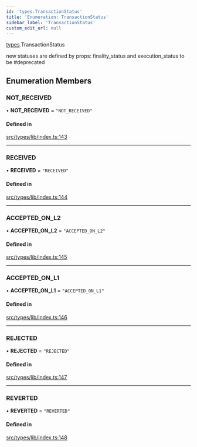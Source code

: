 ```yaml
---
id: 'types.TransactionStatus'
title: 'Enumeration: TransactionStatus'
sidebar_label: 'TransactionStatus'
custom_edit_url: null
---
```


[types](../namespaces/types.md).TransactionStatus

new statuses are defined by props: finality_status and execution_status
to be #deprecated

## Enumeration Members

### NOT_RECEIVED

• **NOT_RECEIVED** = `"NOT_RECEIVED"`

#### Defined in

[src/types/lib/index.ts:143](https://github.com/starknet-io/starknet.js/blob/v5.29.0/src/types/lib/index.ts#L143)

---

### RECEIVED

• **RECEIVED** = `"RECEIVED"`

#### Defined in

[src/types/lib/index.ts:144](https://github.com/starknet-io/starknet.js/blob/v5.29.0/src/types/lib/index.ts#L144)

---

### ACCEPTED_ON_L2

• **ACCEPTED_ON_L2** = `"ACCEPTED_ON_L2"`

#### Defined in

[src/types/lib/index.ts:145](https://github.com/starknet-io/starknet.js/blob/v5.29.0/src/types/lib/index.ts#L145)

---

### ACCEPTED_ON_L1

• **ACCEPTED_ON_L1** = `"ACCEPTED_ON_L1"`

#### Defined in

[src/types/lib/index.ts:146](https://github.com/starknet-io/starknet.js/blob/v5.29.0/src/types/lib/index.ts#L146)

---

### REJECTED

• **REJECTED** = `"REJECTED"`

#### Defined in

[src/types/lib/index.ts:147](https://github.com/starknet-io/starknet.js/blob/v5.29.0/src/types/lib/index.ts#L147)

---

### REVERTED

• **REVERTED** = `"REVERTED"`

#### Defined in

[src/types/lib/index.ts:148](https://github.com/starknet-io/starknet.js/blob/v5.29.0/src/types/lib/index.ts#L148)
